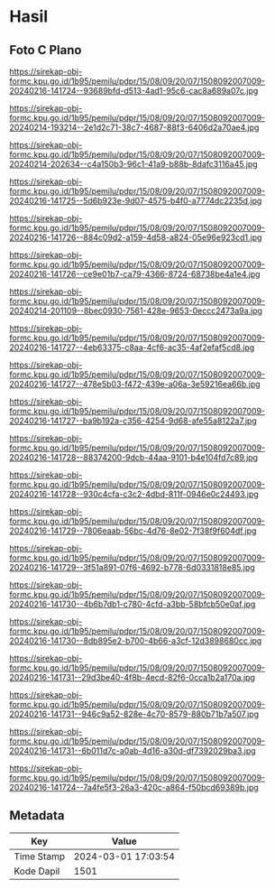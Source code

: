 # Hasil

## Foto C Plano

https://sirekap-obj-formc.kpu.go.id/1b95/pemilu/pdpr/15/08/09/20/07/1508092007009-20240216-141724--93689bfd-d513-4ad1-95c6-cac8a689a07c.jpg

https://sirekap-obj-formc.kpu.go.id/1b95/pemilu/pdpr/15/08/09/20/07/1508092007009-20240214-193214--2e1d2c71-38c7-4687-88f3-6406d2a70ae4.jpg

https://sirekap-obj-formc.kpu.go.id/1b95/pemilu/pdpr/15/08/09/20/07/1508092007009-20240214-202634--c4a150b3-96c1-41a9-b88b-8dafc3116a45.jpg

https://sirekap-obj-formc.kpu.go.id/1b95/pemilu/pdpr/15/08/09/20/07/1508092007009-20240216-141725--5d6b923e-9d07-4575-b4f0-a7774dc2235d.jpg

https://sirekap-obj-formc.kpu.go.id/1b95/pemilu/pdpr/15/08/09/20/07/1508092007009-20240216-141726--884c09d2-a159-4d58-a824-05e96e923cd1.jpg

https://sirekap-obj-formc.kpu.go.id/1b95/pemilu/pdpr/15/08/09/20/07/1508092007009-20240216-141726--ce9e01b7-ca79-4366-8724-68738be4a1e4.jpg

https://sirekap-obj-formc.kpu.go.id/1b95/pemilu/pdpr/15/08/09/20/07/1508092007009-20240214-201109--8bec0930-7561-428e-9653-0eccc2473a9a.jpg

https://sirekap-obj-formc.kpu.go.id/1b95/pemilu/pdpr/15/08/09/20/07/1508092007009-20240216-141727--4eb63375-c8aa-4cf6-ac35-4af2efaf5cd8.jpg

https://sirekap-obj-formc.kpu.go.id/1b95/pemilu/pdpr/15/08/09/20/07/1508092007009-20240216-141727--478e5b03-f472-439e-a06a-3e59216ea66b.jpg

https://sirekap-obj-formc.kpu.go.id/1b95/pemilu/pdpr/15/08/09/20/07/1508092007009-20240216-141727--ba9b192a-c356-4254-9d68-afe55a8122a7.jpg

https://sirekap-obj-formc.kpu.go.id/1b95/pemilu/pdpr/15/08/09/20/07/1508092007009-20240216-141728--88374200-9dcb-44aa-9101-b4e104fd7c89.jpg

https://sirekap-obj-formc.kpu.go.id/1b95/pemilu/pdpr/15/08/09/20/07/1508092007009-20240216-141728--930c4cfa-c3c2-4dbd-811f-0946e0c24493.jpg

https://sirekap-obj-formc.kpu.go.id/1b95/pemilu/pdpr/15/08/09/20/07/1508092007009-20240216-141729--7806eaab-56bc-4d76-8e02-7f38f9f604df.jpg

https://sirekap-obj-formc.kpu.go.id/1b95/pemilu/pdpr/15/08/09/20/07/1508092007009-20240216-141729--3f51a891-07f6-4692-b778-6d0331818e85.jpg

https://sirekap-obj-formc.kpu.go.id/1b95/pemilu/pdpr/15/08/09/20/07/1508092007009-20240216-141730--4b6b7db1-c780-4cfd-a3bb-58bfcb50e0af.jpg

https://sirekap-obj-formc.kpu.go.id/1b95/pemilu/pdpr/15/08/09/20/07/1508092007009-20240216-141730--8db895e2-b700-4b66-a3cf-12d3898680cc.jpg

https://sirekap-obj-formc.kpu.go.id/1b95/pemilu/pdpr/15/08/09/20/07/1508092007009-20240216-141731--29d3be40-4f8b-4ecd-82f6-0cca1b2a170a.jpg

https://sirekap-obj-formc.kpu.go.id/1b95/pemilu/pdpr/15/08/09/20/07/1508092007009-20240216-141731--946c9a52-828e-4c70-8579-880b71b7a507.jpg

https://sirekap-obj-formc.kpu.go.id/1b95/pemilu/pdpr/15/08/09/20/07/1508092007009-20240216-141731--6b011d7c-a0ab-4d16-a30d-df7392029ba3.jpg

https://sirekap-obj-formc.kpu.go.id/1b95/pemilu/pdpr/15/08/09/20/07/1508092007009-20240216-141724--7a4fe5f3-26a3-420c-a864-f50bcd69389b.jpg


## Metadata

| Key        | Value               |
| ---------- | ------------------- |
| Time Stamp | 2024-03-01 17:03:54 |
| Kode Dapil | 1501                |



